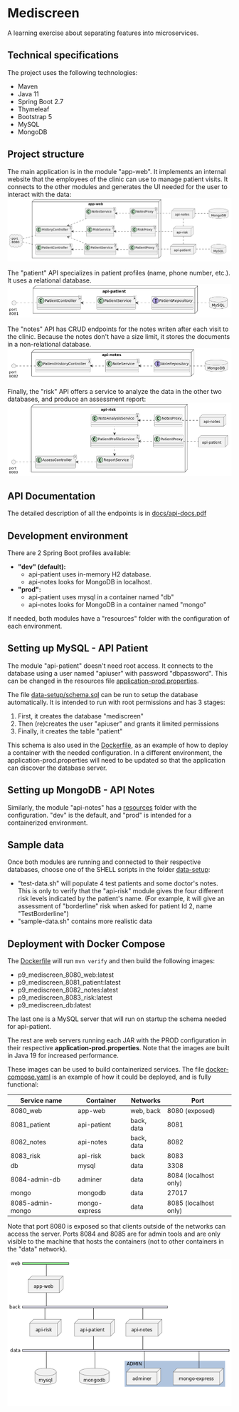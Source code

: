 # Mediscreen

A learning exercise about separating features into microservices.

## Technical specifications

The project uses the following technologies:
- Maven
- Java 11
- Spring Boot 2.7
- Thymeleaf
- Bootstrap 5
- MySQL
- MongoDB

## Project structure

The main application is in the module "app-web". It implements an internal website that the employees of the clinic can use to manage patient visits. It connects to the other modules and generates the UI needed for the user to interact with the data:
![](docs/app-web.png)

The "patient" API specializes in patient profiles (name, phone number, etc.). It uses a relational database.
![](docs/api-patient.png)

The "notes" API has CRUD endpoints for the notes writen after each visit to the clinic. Because the notes don't have a size limit, it stores the documents in a non-relational database.
![](docs/api-notes.png)

Finally, the "risk" API offers a service to analyze the data in the other two databases, and produce an assessment report:
![](docs/api-risk.png)

## API Documentation

The detailed description of all the endpoints is in [docs/api-docs.pdf](docs/api-docs-v1.pdf)

## Development environment

There are 2 Spring Boot profiles available:
- **"dev" (default):** 
  - api-patient uses in-memory H2 database.
  - api-notes looks for MongoDB in localhost.
- **"prod":** 
  - api-patient uses mysql in a container named "db"
  - api-notes looks for MongoDB in a container named "mongo"

If needed, both modules have a "resources" folder with the configuration of each environment.

## Setting up MySQL - API Patient

The module "api-patient" doesn't need root access. It connects to the database using a user named "apiuser" with password "dbpassword". This can be changed in the resources file [application-prod.properties](api-patient/src/main/resources/application-prod.properties).

The file [data-setup/schema.sql](data-setup/schema.sql) can be run to setup the database automatically. It is intended to run with root permissions and has 3 stages:
1. First, it creates the database "mediscreen"
2. Then (re)creates the user "apiuser" and grants it limited permissions
3. Finally, it creates the table "patient"

This schema is also used in the [Dockerfile](Dockerfile), as an example of how to deploy a container with the needed configuration. In a different environment, the application-prod.properties will need to be updated so that the application can discover the database server.

## Setting up MongoDB - API Notes

Similarly, the module "api-notes" has a [resources](api-notes/src/main/resources) folder with the configuration. "dev" is the default, and "prod" is intended for a containerized environment.

## Sample data

Once both modules are running and connected to their respective databases, choose one of the SHELL scripts in the folder [data-setup](data-setup):
- "test-data.sh" will populate 4 test patients and some doctor's notes. This is only to verify that the "api-risk" module gives the four different risk levels indicated by the patient's name. (For example, it will give an assessment of "borderline" risk when asked for patient Id 2, name "TestBorderline")
- "sample-data.sh" contains more realistic data

## Deployment with Docker Compose

The [Dockerfile](Dockerfile) will run `mvn verify` and then build the following images:
- p9_mediscreen_8080_web:latest
- p9_mediscreen_8081_patient:latest
- p9_mediscreen_8082_notes:latest
- p9_mediscreen_8083_risk:latest
- p9_mediscreen_db:latest

The last one is a MySQL server that will run on startup the schema needed for api-patient. 

The rest are web servers running each JAR with the PROD configuration in their respective **application-prod.properties**. Note that the images are built in Java 19 for increased performance.

These images can be used to build containerized services. The file [docker-compose.yaml](docker-compose.yaml) is an example of how it could be deployed, and is fully functional:

| Service name     | Container     | Networks   | Port                  |
|------------------|---------------|------------|-----------------------|
| 8080_web         | app-web       | web, back  | 8080 (exposed)        |
| 8081_patient     | api-patient   | back, data | 8081                  |
| 8082_notes       | api-notes     | back, data | 8082                  |
| 8083_risk        | api-risk      | back       | 8083                  |
| db               | mysql         | data       | 3308                  |
| 8084-admin-db    | adminer       | data       | 8084 (localhost only) |
| mongo            | mongodb       | data       | 27017                 |
| 8085-admin-mongo | mongo-express | data       | 8085 (localhost only) |

Note that port 8080 is exposed so that clients outside of the networks can access the server. Ports 8084 and 8085 are for admin tools and are only visible to the machine that hosts the containers (not to other containers in the "data" network).

![](docs/docker-compose.png)

